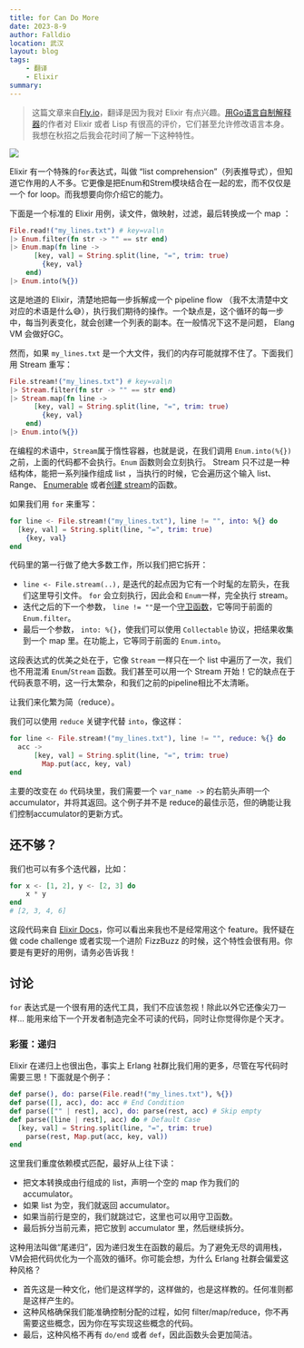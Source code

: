```yaml
---
title: for Can Do More
date: 2023-8-9
author: Falldio
location: 武汉
layout: blog
tags: 
    - 翻译
    - Elixir
summary: 
---
```


> 这篇文章来自[Fly.io](https://fly.io/phoenix-files/for-can-do-more/)，翻译是因为我对 Elixir 有点兴趣。[用Go语言自制解释器](https://book.douban.com/subject/35909085/)的作者对 Elixir 或者 Lisp 有很高的评价，它们甚至允许修改语言本身。我想在秋招之后我会花时间了解一下这种特性。

![](https://cdn.jsdelivr.net/gh/Falldio/pics@main/img/202308091600166.png)

Elixir 有一个特殊的`for`表达式，叫做 “list comprehension”（列表推导式），但知道它作用的人不多。它更像是把Enum和Strem模块结合在一起的宏，而不仅仅是一个 for loop。而我想要向你介绍它的能力。

下面是一个标准的 Elixir 用例，读文件，做映射，过滤，最后转换成一个 map ：

```elixir
File.read!("my_lines.txt") # key=val\n
|> Enum.filter(fn str -> "" == str end)
|> Enum.map(fn line -> 
      [key, val] = String.split(line, "=", trim: true)
        {key, val}
    end)
|> Enum.into(%{})
```

这是地道的 Elixir，清楚地把每一步拆解成一个 pipeline flow （我不太清楚中文对应的术语是什么😅），执行我们期待的操作。一个缺点是，这个循环的每一步中，每当列表变化，就会创建一个列表的副本。在一般情况下这不是问题， Elang VM 会做好GC。

然而，如果 `my_lines.txt` 是一个大文件，我们的内存可能就撑不住了。下面我们用 Stream 重写：

```elixir
File.stream!("my_lines.txt") # key=val\n
|> Stream.filter(fn str -> "" == str end)
|> Stream.map(fn line -> 
      [key, val] = String.split(line, "=", trim: true)
        {key, val}
    end)
|> Enum.into(%{})
```

在编程的术语中，`Stream`属于惰性容器，也就是说，在我们调用 `Enum.into(%{})` 之前，上面的代码都不会执行。`Enum` 函数则会立刻执行。 Stream 只不过是一种结构体，能把一系列操作组成 list ，当执行的时候，它会遍历这个输入 list、Range、 [Enumerable](https://hexdocs.pm/elixir/1.14.5/Enumerable.html) 或者[创建 stream](https://hexdocs.pm/elixir/1.14.5/Stream.html#module-creating-streams)的函数。

如果我们用 `for` 来重写：

```elixir
for line <- File.stream!("my_lines.txt"), line != "", into: %{} do
  [key, val] = String.split(line, "=", trim: true)
    {key, val}
end
```

代码里的第一行做了绝大多数工作，所以我们把它拆开：

+ `line <- File.stream(..),` 是迭代的起点因为它有一个时髦的左箭头，在我们这里导引文件。 `for` 会立刻执行，因此会和 `Enum`一样，完全执行 stream。
+ 迭代之后的下一个参数， `line != ""`是一个[守卫函数](https://hexdocs.pm/elixir/patterns-and-guards.html)，它等同于前面的 `Enum.filter`。
+ 最后一个参数， `into: %{}`，使我们可以使用 `Collectable` 协议，把结果收集到一个 map 里。在功能上，它等同于前面的 `Enum.into`。

这段表达式的优美之处在于，它像 `Stream` 一样只在一个 list 中遍历了一次，我们也不用混淆 `Enum`/`Stream` 函数。我们甚至可以用一个 Stream 开始！它的缺点在于代码表意不明，这一行太繁杂，和我们之前的pipeline相比不太清晰。

让我们来化繁为简（reduce）。

我们可以使用 `reduce` 关键字代替 `into`，像这样：

```elixir
for line <- File.stream!("my_lines.txt"), line != "", reduce: %{} do
  acc ->
      [key, val] = String.split(line, "=", trim: true)
        Map.put(acc, key, val)
end
```

主要的改变在 `do` 代码块里，我们需要一个 `var_name ->` 的右箭头声明一个 accumulator，并将其返回。这个例子并不是 reduce的最佳示范，但的确能让我们控制accumulator的更新方式。

## 还不够？

我们也可以有多个迭代器，比如：

```elixir
for x <- [1, 2], y <- [2, 3] do
    x * y 
end 
# [2, 3, 4, 6]
```

这段代码来自 [Elixir Docs](https://hexdocs.pm/elixir/Kernel.SpecialForms.html#for/1)，你可以看出来我也不是经常用这个 feature。我怀疑在做 code challenge 或者实现一个进阶 FizzBuzz 的时候，这个特性会很有用。你要是有更好的用例，请务必告诉我！

## 讨论

`for` 表达式是一个很有用的迭代工具，我们不应该忽视！除此以外它还像尖刀一样... 能用来给下一个开发者制造完全不可读的代码，同时让你觉得你是个天才。

### 彩蛋：递归

Elixir 在递归上也很出色，事实上 Erlang 社群比我们用的更多，尽管在写代码时需要三思！下面就是个例子：

```elixir
def parse(), do: parse(File.read!("my_lines.txt"), %{})
def parse([], acc), do: acc # End Condition
def parse(["" | rest], acc), do: parse(rest, acc) # Skip empty
def parse([line | rest], acc) do # Default Case
  [key, val] = String.split(line, "=", trim: true)
    parse(rest, Map.put(acc, key, val))
end
```

这里我们重度依赖模式匹配，最好从上往下读：

+ 把文本转换成由行组成的 list，声明一个空的 map 作为我们的 accumulator。
+ 如果 list 为空，我们就返回 accumulator。
+ 如果当前行是空的，我们就跳过它，这里也可以用守卫函数。
+ 最后拆分当前元素，把它放到 accumulator 里，然后继续拆分。

这种用法叫做“尾递归”，因为递归发生在函数的最后。为了避免无尽的调用栈， VM会把代码优化为一个高效的循环。你可能会想，为什么 Erlang 社群会偏爱这种风格？

+ 首先这是一种文化，他们是这样学的，这样做的，也是这样教的。任何准则都是这样产生的。
+ 这种风格确保我们能准确控制分配的过程，如何 filter/map/reduce，你不再需要这些概念，因为你在写实现这些概念的代码。
+ 最后，这种风格不再有 `do/end` 或者 `def`，因此函数头会更加简洁。
